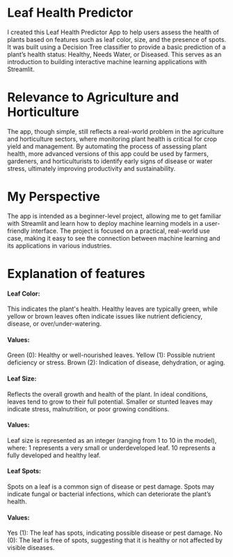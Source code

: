 # Leaf Health Predictor
I created this Leaf Health Predictor App to help users assess the health of plants based on features such as leaf color, size, and the presence of spots. 
It was built using a Decision Tree classifier to provide a basic prediction of a plant’s health status: Healthy, Needs Water, or Diseased. 
This serves as an introduction to building interactive machine learning applications with Streamlit.

# Relevance to Agriculture and Horticulture
The app, though simple, still reflects a real-world problem in the agriculture and horticulture sectors, where monitoring plant health is critical for crop yield and management. 
By automating the process of assessing plant health, more advanced versions of this app could be used by farmers, gardeners, and horticulturists to identify early signs of disease or water stress, ultimately improving productivity and sustainability.

# My Perspective
The app is intended as a beginner-level project, allowing me to get familiar with Streamlit and learn how to deploy machine learning models in a user-friendly interface. 
The project is focused on a practical, real-world use case, making it easy to see the connection between machine learning and its applications in various industries.

# Explanation of features
#### Leaf Color:
This indicates the plant's health. Healthy leaves are typically green, while yellow or brown leaves often indicate issues like nutrient deficiency, disease, or over/under-watering.
#### Values:
Green (0): Healthy or well-nourished leaves.
Yellow (1): Possible nutrient deficiency or stress.
Brown (2): Indication of disease, dehydration, or aging.

#### Leaf Size:
Reflects the overall growth and health of the plant. In ideal conditions, leaves tend to grow to their full potential. Smaller or stunted leaves may indicate stress, malnutrition, or poor growing conditions.
#### Values:
Leaf size is represented as an integer (ranging from 1 to 10 in the model), where:
1 represents a very small or underdeveloped leaf.
10 represents a fully developed and healthy leaf.

#### Leaf Spots:
Spots on a leaf is a common sign of disease or pest damage. Spots may indicate fungal or bacterial infections, which can deteriorate the plant’s health.
#### Values:
Yes (1): The leaf has spots, indicating possible disease or pest damage.
No (0): The leaf is free of spots, suggesting that it is healthy or not affected by visible diseases.

